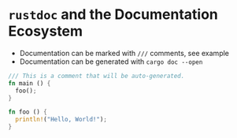 # `rustdoc` and the Documentation Ecosystem

- Documentation can be marked with `///` comments, see example
- Documentation can be generated with `cargo doc --open`

```rust
/// This is a comment that will be auto-generated.
fn main () {
  foo();
}

fn foo () {
  println!("Hello, World!");
}
```
